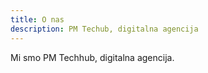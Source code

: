 ```yaml
---
title: O nas
description: PM Techub, digitalna agencija
---
```


Mi smo PM Techhub, digitalna agencija.
